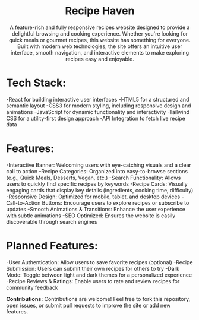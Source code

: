 
<h1 align="center"> Recipe Haven </h1>

<p align="center"> A feature-rich and fully responsive recipes website designed to provide a delightful browsing and cooking experience. Whether you're looking for quick meals or gourmet recipes, this website has something for everyone. Built with modern web technologies, the site offers an intuitive user interface, smooth navigation, and interactive elements to make exploring recipes easy and enjoyable.</p>


# Tech Stack:

-React for building interactive user interfaces
-HTML5 for a structured and semantic layout
-CSS3 for modern styling, including responsive design and animations
-JavaScript for dynamic functionality and interactivity
-Tailwind CSS  for a utility-first design approach
-API Integration  to fetch live recipe data 


# Features:

-Interactive Banner: Welcoming users with eye-catching visuals and a clear call to action
-Recipe Categories: Organized into easy-to-browse sections (e.g., Quick Meals, Desserts, Vegan, etc.)
-Search Functionality: Allows users to quickly find specific recipes by keywords
-Recipe Cards: Visually engaging cards that display key details (ingredients, cooking time, difficulty)
-Responsive Design: Optimized for mobile, tablet, and desktop devices
-Call-to-Action Buttons: Encourage users to explore recipes or subscribe to updates
-Smooth Animations & Transitions: Enhance the user experience with subtle animations
-SEO Optimized: Ensures the website is easily discoverable through search engines


# Planned Features:

-User Authentication: Allow users to save favorite recipes (optional)
-Recipe Submission: Users can submit their own recipes for others to try
-Dark Mode: Toggle between light and dark themes for a personalized experience
-Recipe Reviews & Ratings: Enable users to rate and review recipes for community feedback


**Contributions:** Contributions are welcome! Feel free to fork this repository, open issues, or submit pull requests to improve the site or add new features.